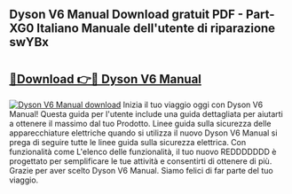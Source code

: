## Dyson V6 Manual Download gratuit PDF - Part-XG0 Italiano Manuale dell'utente di riparazione swYBx

# <h2><a href="http://dfbrcun.blite.top/?on=Dyson+V6+Manual">🔗Download 👉🔴 Dyson V6 Manual</a></h2>

[![Dyson V6 Manual download](https://i.imgur.com/lujVjoI.png)](http://dfbrcun.blite.top/?on=Dyson+V6+Manual)
Inizia il tuo viaggio oggi con Dyson V6 Manual! Questa guida per l'utente include una guida dettagliata per aiutarti a ottenere il massimo dal tuo Prodotto. Linee guida sulla sicurezza delle apparecchiature elettriche quando si utilizza il nuovo Dyson V6 Manual si prega di seguire tutte le linee guida sulla sicurezza elettrica. Con funzionalità come L'elenco delle funzionalità, il tuo nuovo REDDDDDDD è progettato per semplificare le tue attività e consentirti di ottenere di più. Grazie per aver scelto Dyson V6 Manual. Siamo felici di far parte del tuo viaggio.
